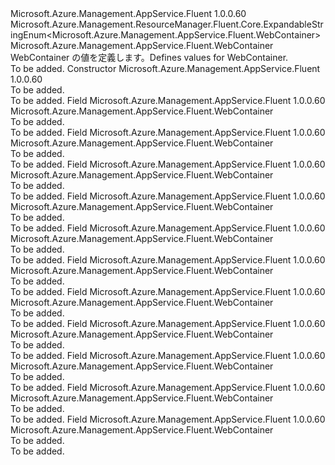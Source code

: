 <Type Name="WebContainer" FullName="Microsoft.Azure.Management.AppService.Fluent.WebContainer">
  <TypeSignature Language="C#" Value="public class WebContainer : Microsoft.Azure.Management.ResourceManager.Fluent.Core.ExpandableStringEnum&lt;Microsoft.Azure.Management.AppService.Fluent.WebContainer&gt;" />
  <TypeSignature Language="ILAsm" Value=".class public auto ansi beforefieldinit WebContainer extends Microsoft.Azure.Management.ResourceManager.Fluent.Core.ExpandableStringEnum`1&lt;class Microsoft.Azure.Management.AppService.Fluent.WebContainer&gt;" />
  <TypeSignature Language="DocId" Value="T:Microsoft.Azure.Management.AppService.Fluent.WebContainer" />
  <TypeSignature Language="VB.NET" Value="Public Class WebContainer&#xA;Inherits ExpandableStringEnum(Of WebContainer)" />
  <TypeSignature Language="F#" Value="type WebContainer = class&#xA;    inherit ExpandableStringEnum&lt;WebContainer&gt;" />
  <AssemblyInfo>
    <AssemblyName>Microsoft.Azure.Management.AppService.Fluent</AssemblyName>
    <AssemblyVersion>1.0.0.60</AssemblyVersion>
  </AssemblyInfo>
  <Base>
    <BaseTypeName>Microsoft.Azure.Management.ResourceManager.Fluent.Core.ExpandableStringEnum&lt;Microsoft.Azure.Management.AppService.Fluent.WebContainer&gt;</BaseTypeName>
    <BaseTypeArguments>
      <BaseTypeArgument TypeParamName="!0">Microsoft.Azure.Management.AppService.Fluent.WebContainer</BaseTypeArgument>
    </BaseTypeArguments>
  </Base>
  <Interfaces />
  <Docs>
    <summary>
            <span data-ttu-id="57b4b-101">WebContainer の値を定義します。</span><span class="sxs-lookup"><span data-stu-id="57b4b-101">Defines values for WebContainer.</span></span>
            </summary>
    <remarks>To be added.</remarks>
  </Docs>
  <Members>
    <Member MemberName=".ctor">
      <MemberSignature Language="C#" Value="public WebContainer ();" />
      <MemberSignature Language="ILAsm" Value=".method public hidebysig specialname rtspecialname instance void .ctor() cil managed" />
      <MemberSignature Language="DocId" Value="M:Microsoft.Azure.Management.AppService.Fluent.WebContainer.#ctor" />
      <MemberSignature Language="VB.NET" Value="Public Sub New ()" />
      <MemberType>Constructor</MemberType>
      <AssemblyInfo>
        <AssemblyName>Microsoft.Azure.Management.AppService.Fluent</AssemblyName>
        <AssemblyVersion>1.0.0.60</AssemblyVersion>
      </AssemblyInfo>
      <Parameters />
      <Docs>
        <summary>To be added.</summary>
        <remarks>To be added.</remarks>
      </Docs>
    </Member>
    <Member MemberName="Jetty9_1Newest">
      <MemberSignature Language="C#" Value="public static readonly Microsoft.Azure.Management.AppService.Fluent.WebContainer Jetty9_1Newest;" />
      <MemberSignature Language="ILAsm" Value=".field public static initonly class Microsoft.Azure.Management.AppService.Fluent.WebContainer Jetty9_1Newest" />
      <MemberSignature Language="DocId" Value="F:Microsoft.Azure.Management.AppService.Fluent.WebContainer.Jetty9_1Newest" />
      <MemberSignature Language="VB.NET" Value="Public Shared ReadOnly Jetty9_1Newest As WebContainer " />
      <MemberSignature Language="F#" Value=" staticval mutable Jetty9_1Newest : Microsoft.Azure.Management.AppService.Fluent.WebContainer" Usage="Microsoft.Azure.Management.AppService.Fluent.WebContainer.Jetty9_1Newest" />
      <MemberType>Field</MemberType>
      <AssemblyInfo>
        <AssemblyName>Microsoft.Azure.Management.AppService.Fluent</AssemblyName>
        <AssemblyVersion>1.0.0.60</AssemblyVersion>
      </AssemblyInfo>
      <ReturnValue>
        <ReturnType>Microsoft.Azure.Management.AppService.Fluent.WebContainer</ReturnType>
      </ReturnValue>
      <Docs>
        <summary>To be added.</summary>
        <remarks>To be added.</remarks>
      </Docs>
    </Member>
    <Member MemberName="Jetty9_1V20131115">
      <MemberSignature Language="C#" Value="public static readonly Microsoft.Azure.Management.AppService.Fluent.WebContainer Jetty9_1V20131115;" />
      <MemberSignature Language="ILAsm" Value=".field public static initonly class Microsoft.Azure.Management.AppService.Fluent.WebContainer Jetty9_1V20131115" />
      <MemberSignature Language="DocId" Value="F:Microsoft.Azure.Management.AppService.Fluent.WebContainer.Jetty9_1V20131115" />
      <MemberSignature Language="VB.NET" Value="Public Shared ReadOnly Jetty9_1V20131115 As WebContainer " />
      <MemberSignature Language="F#" Value=" staticval mutable Jetty9_1V20131115 : Microsoft.Azure.Management.AppService.Fluent.WebContainer" Usage="Microsoft.Azure.Management.AppService.Fluent.WebContainer.Jetty9_1V20131115" />
      <MemberType>Field</MemberType>
      <AssemblyInfo>
        <AssemblyName>Microsoft.Azure.Management.AppService.Fluent</AssemblyName>
        <AssemblyVersion>1.0.0.60</AssemblyVersion>
      </AssemblyInfo>
      <ReturnValue>
        <ReturnType>Microsoft.Azure.Management.AppService.Fluent.WebContainer</ReturnType>
      </ReturnValue>
      <Docs>
        <summary>To be added.</summary>
        <remarks>To be added.</remarks>
      </Docs>
    </Member>
    <Member MemberName="Jetty9_3Newest">
      <MemberSignature Language="C#" Value="public static readonly Microsoft.Azure.Management.AppService.Fluent.WebContainer Jetty9_3Newest;" />
      <MemberSignature Language="ILAsm" Value=".field public static initonly class Microsoft.Azure.Management.AppService.Fluent.WebContainer Jetty9_3Newest" />
      <MemberSignature Language="DocId" Value="F:Microsoft.Azure.Management.AppService.Fluent.WebContainer.Jetty9_3Newest" />
      <MemberSignature Language="VB.NET" Value="Public Shared ReadOnly Jetty9_3Newest As WebContainer " />
      <MemberSignature Language="F#" Value=" staticval mutable Jetty9_3Newest : Microsoft.Azure.Management.AppService.Fluent.WebContainer" Usage="Microsoft.Azure.Management.AppService.Fluent.WebContainer.Jetty9_3Newest" />
      <MemberType>Field</MemberType>
      <AssemblyInfo>
        <AssemblyName>Microsoft.Azure.Management.AppService.Fluent</AssemblyName>
        <AssemblyVersion>1.0.0.60</AssemblyVersion>
      </AssemblyInfo>
      <ReturnValue>
        <ReturnType>Microsoft.Azure.Management.AppService.Fluent.WebContainer</ReturnType>
      </ReturnValue>
      <Docs>
        <summary>To be added.</summary>
        <remarks>To be added.</remarks>
      </Docs>
    </Member>
    <Member MemberName="Jetty9_3V20161014">
      <MemberSignature Language="C#" Value="public static readonly Microsoft.Azure.Management.AppService.Fluent.WebContainer Jetty9_3V20161014;" />
      <MemberSignature Language="ILAsm" Value=".field public static initonly class Microsoft.Azure.Management.AppService.Fluent.WebContainer Jetty9_3V20161014" />
      <MemberSignature Language="DocId" Value="F:Microsoft.Azure.Management.AppService.Fluent.WebContainer.Jetty9_3V20161014" />
      <MemberSignature Language="VB.NET" Value="Public Shared ReadOnly Jetty9_3V20161014 As WebContainer " />
      <MemberSignature Language="F#" Value=" staticval mutable Jetty9_3V20161014 : Microsoft.Azure.Management.AppService.Fluent.WebContainer" Usage="Microsoft.Azure.Management.AppService.Fluent.WebContainer.Jetty9_3V20161014" />
      <MemberType>Field</MemberType>
      <AssemblyInfo>
        <AssemblyName>Microsoft.Azure.Management.AppService.Fluent</AssemblyName>
        <AssemblyVersion>1.0.0.60</AssemblyVersion>
      </AssemblyInfo>
      <ReturnValue>
        <ReturnType>Microsoft.Azure.Management.AppService.Fluent.WebContainer</ReturnType>
      </ReturnValue>
      <Docs>
        <summary>To be added.</summary>
        <remarks>To be added.</remarks>
      </Docs>
    </Member>
    <Member MemberName="Tomcat7_0_50">
      <MemberSignature Language="C#" Value="public static readonly Microsoft.Azure.Management.AppService.Fluent.WebContainer Tomcat7_0_50;" />
      <MemberSignature Language="ILAsm" Value=".field public static initonly class Microsoft.Azure.Management.AppService.Fluent.WebContainer Tomcat7_0_50" />
      <MemberSignature Language="DocId" Value="F:Microsoft.Azure.Management.AppService.Fluent.WebContainer.Tomcat7_0_50" />
      <MemberSignature Language="VB.NET" Value="Public Shared ReadOnly Tomcat7_0_50 As WebContainer " />
      <MemberSignature Language="F#" Value=" staticval mutable Tomcat7_0_50 : Microsoft.Azure.Management.AppService.Fluent.WebContainer" Usage="Microsoft.Azure.Management.AppService.Fluent.WebContainer.Tomcat7_0_50" />
      <MemberType>Field</MemberType>
      <AssemblyInfo>
        <AssemblyName>Microsoft.Azure.Management.AppService.Fluent</AssemblyName>
        <AssemblyVersion>1.0.0.60</AssemblyVersion>
      </AssemblyInfo>
      <ReturnValue>
        <ReturnType>Microsoft.Azure.Management.AppService.Fluent.WebContainer</ReturnType>
      </ReturnValue>
      <Docs>
        <summary>To be added.</summary>
        <remarks>To be added.</remarks>
      </Docs>
    </Member>
    <Member MemberName="Tomcat7_0_62">
      <MemberSignature Language="C#" Value="public static readonly Microsoft.Azure.Management.AppService.Fluent.WebContainer Tomcat7_0_62;" />
      <MemberSignature Language="ILAsm" Value=".field public static initonly class Microsoft.Azure.Management.AppService.Fluent.WebContainer Tomcat7_0_62" />
      <MemberSignature Language="DocId" Value="F:Microsoft.Azure.Management.AppService.Fluent.WebContainer.Tomcat7_0_62" />
      <MemberSignature Language="VB.NET" Value="Public Shared ReadOnly Tomcat7_0_62 As WebContainer " />
      <MemberSignature Language="F#" Value=" staticval mutable Tomcat7_0_62 : Microsoft.Azure.Management.AppService.Fluent.WebContainer" Usage="Microsoft.Azure.Management.AppService.Fluent.WebContainer.Tomcat7_0_62" />
      <MemberType>Field</MemberType>
      <AssemblyInfo>
        <AssemblyName>Microsoft.Azure.Management.AppService.Fluent</AssemblyName>
        <AssemblyVersion>1.0.0.60</AssemblyVersion>
      </AssemblyInfo>
      <ReturnValue>
        <ReturnType>Microsoft.Azure.Management.AppService.Fluent.WebContainer</ReturnType>
      </ReturnValue>
      <Docs>
        <summary>To be added.</summary>
        <remarks>To be added.</remarks>
      </Docs>
    </Member>
    <Member MemberName="Tomcat7_0Newest">
      <MemberSignature Language="C#" Value="public static readonly Microsoft.Azure.Management.AppService.Fluent.WebContainer Tomcat7_0Newest;" />
      <MemberSignature Language="ILAsm" Value=".field public static initonly class Microsoft.Azure.Management.AppService.Fluent.WebContainer Tomcat7_0Newest" />
      <MemberSignature Language="DocId" Value="F:Microsoft.Azure.Management.AppService.Fluent.WebContainer.Tomcat7_0Newest" />
      <MemberSignature Language="VB.NET" Value="Public Shared ReadOnly Tomcat7_0Newest As WebContainer " />
      <MemberSignature Language="F#" Value=" staticval mutable Tomcat7_0Newest : Microsoft.Azure.Management.AppService.Fluent.WebContainer" Usage="Microsoft.Azure.Management.AppService.Fluent.WebContainer.Tomcat7_0Newest" />
      <MemberType>Field</MemberType>
      <AssemblyInfo>
        <AssemblyName>Microsoft.Azure.Management.AppService.Fluent</AssemblyName>
        <AssemblyVersion>1.0.0.60</AssemblyVersion>
      </AssemblyInfo>
      <ReturnValue>
        <ReturnType>Microsoft.Azure.Management.AppService.Fluent.WebContainer</ReturnType>
      </ReturnValue>
      <Docs>
        <summary>To be added.</summary>
        <remarks>To be added.</remarks>
      </Docs>
    </Member>
    <Member MemberName="Tomcat8_0_23">
      <MemberSignature Language="C#" Value="public static readonly Microsoft.Azure.Management.AppService.Fluent.WebContainer Tomcat8_0_23;" />
      <MemberSignature Language="ILAsm" Value=".field public static initonly class Microsoft.Azure.Management.AppService.Fluent.WebContainer Tomcat8_0_23" />
      <MemberSignature Language="DocId" Value="F:Microsoft.Azure.Management.AppService.Fluent.WebContainer.Tomcat8_0_23" />
      <MemberSignature Language="VB.NET" Value="Public Shared ReadOnly Tomcat8_0_23 As WebContainer " />
      <MemberSignature Language="F#" Value=" staticval mutable Tomcat8_0_23 : Microsoft.Azure.Management.AppService.Fluent.WebContainer" Usage="Microsoft.Azure.Management.AppService.Fluent.WebContainer.Tomcat8_0_23" />
      <MemberType>Field</MemberType>
      <AssemblyInfo>
        <AssemblyName>Microsoft.Azure.Management.AppService.Fluent</AssemblyName>
        <AssemblyVersion>1.0.0.60</AssemblyVersion>
      </AssemblyInfo>
      <ReturnValue>
        <ReturnType>Microsoft.Azure.Management.AppService.Fluent.WebContainer</ReturnType>
      </ReturnValue>
      <Docs>
        <summary>To be added.</summary>
        <remarks>To be added.</remarks>
      </Docs>
    </Member>
    <Member MemberName="Tomcat8_0Newest">
      <MemberSignature Language="C#" Value="public static readonly Microsoft.Azure.Management.AppService.Fluent.WebContainer Tomcat8_0Newest;" />
      <MemberSignature Language="ILAsm" Value=".field public static initonly class Microsoft.Azure.Management.AppService.Fluent.WebContainer Tomcat8_0Newest" />
      <MemberSignature Language="DocId" Value="F:Microsoft.Azure.Management.AppService.Fluent.WebContainer.Tomcat8_0Newest" />
      <MemberSignature Language="VB.NET" Value="Public Shared ReadOnly Tomcat8_0Newest As WebContainer " />
      <MemberSignature Language="F#" Value=" staticval mutable Tomcat8_0Newest : Microsoft.Azure.Management.AppService.Fluent.WebContainer" Usage="Microsoft.Azure.Management.AppService.Fluent.WebContainer.Tomcat8_0Newest" />
      <MemberType>Field</MemberType>
      <AssemblyInfo>
        <AssemblyName>Microsoft.Azure.Management.AppService.Fluent</AssemblyName>
        <AssemblyVersion>1.0.0.60</AssemblyVersion>
      </AssemblyInfo>
      <ReturnValue>
        <ReturnType>Microsoft.Azure.Management.AppService.Fluent.WebContainer</ReturnType>
      </ReturnValue>
      <Docs>
        <summary>To be added.</summary>
        <remarks>To be added.</remarks>
      </Docs>
    </Member>
    <Member MemberName="Tomcat8_5_6">
      <MemberSignature Language="C#" Value="public static readonly Microsoft.Azure.Management.AppService.Fluent.WebContainer Tomcat8_5_6;" />
      <MemberSignature Language="ILAsm" Value=".field public static initonly class Microsoft.Azure.Management.AppService.Fluent.WebContainer Tomcat8_5_6" />
      <MemberSignature Language="DocId" Value="F:Microsoft.Azure.Management.AppService.Fluent.WebContainer.Tomcat8_5_6" />
      <MemberSignature Language="VB.NET" Value="Public Shared ReadOnly Tomcat8_5_6 As WebContainer " />
      <MemberSignature Language="F#" Value=" staticval mutable Tomcat8_5_6 : Microsoft.Azure.Management.AppService.Fluent.WebContainer" Usage="Microsoft.Azure.Management.AppService.Fluent.WebContainer.Tomcat8_5_6" />
      <MemberType>Field</MemberType>
      <AssemblyInfo>
        <AssemblyName>Microsoft.Azure.Management.AppService.Fluent</AssemblyName>
        <AssemblyVersion>1.0.0.60</AssemblyVersion>
      </AssemblyInfo>
      <ReturnValue>
        <ReturnType>Microsoft.Azure.Management.AppService.Fluent.WebContainer</ReturnType>
      </ReturnValue>
      <Docs>
        <summary>To be added.</summary>
        <remarks>To be added.</remarks>
      </Docs>
    </Member>
    <Member MemberName="Tomcat8_5Newest">
      <MemberSignature Language="C#" Value="public static readonly Microsoft.Azure.Management.AppService.Fluent.WebContainer Tomcat8_5Newest;" />
      <MemberSignature Language="ILAsm" Value=".field public static initonly class Microsoft.Azure.Management.AppService.Fluent.WebContainer Tomcat8_5Newest" />
      <MemberSignature Language="DocId" Value="F:Microsoft.Azure.Management.AppService.Fluent.WebContainer.Tomcat8_5Newest" />
      <MemberSignature Language="VB.NET" Value="Public Shared ReadOnly Tomcat8_5Newest As WebContainer " />
      <MemberSignature Language="F#" Value=" staticval mutable Tomcat8_5Newest : Microsoft.Azure.Management.AppService.Fluent.WebContainer" Usage="Microsoft.Azure.Management.AppService.Fluent.WebContainer.Tomcat8_5Newest" />
      <MemberType>Field</MemberType>
      <AssemblyInfo>
        <AssemblyName>Microsoft.Azure.Management.AppService.Fluent</AssemblyName>
        <AssemblyVersion>1.0.0.60</AssemblyVersion>
      </AssemblyInfo>
      <ReturnValue>
        <ReturnType>Microsoft.Azure.Management.AppService.Fluent.WebContainer</ReturnType>
      </ReturnValue>
      <Docs>
        <summary>To be added.</summary>
        <remarks>To be added.</remarks>
      </Docs>
    </Member>
  </Members>
</Type>